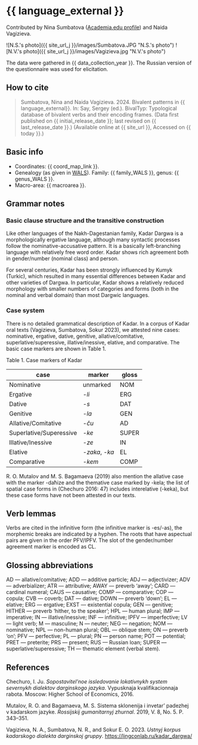 # {{ language_external }}
Contributed by Nina Sumbatova ([Academia.edu profile](https://iling-ran.academia.edu/NinaSumbatova)) and Naida Vagizieva.

![N.S.'s photo]({{ site_url_j }}/images/Sumbatova.JPG "N.S.'s photo")
![N.V.'s photo]({{ site_url_j }}/images/Vagizieva.jpg "N.V.'s photo")

The data were gathered in {{ data_collection_year }}. The Russian version of the questionnaire was used for elicitation.

## How to cite
> Sumbatova, Nina and Naida Vagizieva. 2024. Bivalent patterns in {{ language_external}}. 
> In: Say, Sergey (ed.). BivalTyp: Typological database of bivalent verbs and their encoding frames. 
> (Data first published on {{ initial_release_date }}; 
> last revised on {{ last_release_date }}.) (Available online at {{ site_url }}, 
> Accessed on {{ today }}.)

## Basic info
- Coordinates: {{ coord_map_link }}.
- Genealogy (as given in [WALS](https://wals.info/)). Family: {{ family_WALS }}, genus: {{ genus_WALS }}.
- Macro-area: {{ macroarea }}.

## Grammar notes

### Basic clause structure and the transitive construction

Like other languages of the Nakh-Dagestanian family, Kadar Dargwa is a morphologically ergative language, although many syntactic processes follow the nominative-accusative pattern. It is a basically left-branching language with relatively free word order. Kadar shows rich agreement both in gender/number (nominal class) and person.

For several centuries, Kadar has been strongly influenced by Kumyk (Turkic), which resulted in many essential differences between Kadar and other varieties of Dargwa. In particular, Kadar shows a relatively reduced morphology with smaller numbers of categories and forms (both in the nominal and verbal domain) than most Dargwic languages.

### Case system

There is no detailed grammatical description of Kadar. In a corpus of Kadar oral texts (Vagizieva, Sumbatova, Sokur 2023), we attested nine cases: nominative, ergative, dative, genitive, allative/comitative, superlative/superessive, illative/inessive, elative, and comparative. The basic case markers are shown in Table 1.

Table 1. Case markers of Kadar

|      case                      |      marker           |      gloss     |
|--------------------------------|-----------------------|----------------|
|     Nominative                 |     unmarked          |     NOM        |
|     Ergative                   |     *-li*             |     ERG        |
|     Dative                     |     *-s*              |     DAT        |
|     Genitive                   |     *-la*             |     GEN        |
|     Allative/Comitative        |     *-ču*             |     AD         |
|     Superlative/Superessive    |     *-ke*             |     SUPER      |
|     Illative/Inessive          |     *-ze*             |     IN         |
|     Elative                    |     *-zaka*, *-ka*    |     EL         |
|     Comparative                |     *-kem*            |     COMP       |

R. O. Mutalov and M. S. Bagamaeva (2019) also mention the allative case with the marker -daħize and the themative case marked by -kela; the list of spatial case forms in (Chechuro 2016: 47) includes interelative (-keka), but these case forms have not been attested in our texts. 

## Verb lemmas

Verbs are cited in the infinitive form (the infinitive marker is -es/-as), the morphemic breaks are indicated by a hyphen. The roots that have aspectual pairs are given in the order PFV/IPFV. The slot of the gender/number agreement marker is encoded as CL. 

## Glossing abbreviations
AD — allative/comitative; ADD — additive particle; ADJ — adjectivizer; ADV — adverbializer; ATR — attributive; AWAY — preverb ‘away’; CARD — cardinal numeral; CAUS — causative; COMP — comparative; COP — copula; CVB — coverb; DAT — dative; DOWN — preverb ‘down’; EL — elative; ERG — ergative; EXST — existential copula; GEN — genitive; HITHER — preverb ‘hither, to the speaker’; HPL — human plural; IMP — imperative; IN — illative/inessive; INF — infinitive; IPFV — imperfective; LV — light verb; M — masculine; N — neuter; NEG — negation; NOM — nominative; NPL — non-human plural; OBL — oblique stem; ON — preverb ‘on’; PFV — perfective; PL — plural; PN — person name; POT — potential; PRET — preterite; PRS — present; RUS — Russian loan; SUPER — superlative/superessive; TH — thematic element (verbal stem).

## References
Chechuro, I. Ju. *Sopostavitel’noe issledovanie lokativnykh system severnykh dialektov darginskogo jazyka*. Vypusknaja kvalifikacionnaja rabota. Moscow: Higher School of Economics, 2016.

Mutalov, R. O. and Bagamaeva, M. S. Sistema sklonenija i invetar’ padezhej v kadarskom jazyke. *Rossijskij gumanitarnyj zhurnal*. 2019, V. 8, No. 5. P. 343–351.

Vagizieva, N. A., Sumbatova, N. R., and Sokur E. O. 2023. *Ustnyj korpus kadarskogo dialekta darginskoj gruppy*. https://lingconlab.ru/kadar_dargwa/
